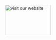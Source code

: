 <!--
================THIS IS FOR THE PROJECT LOGO AND URL ===============
-->

<a no-external="true" href="https://pmjay.gov.in/about/nha">
<img alt="visit our website" width="150" height="100" class="img-responsive project-logo" src="assets/images/NHA_Logo.png"/>
</a>
